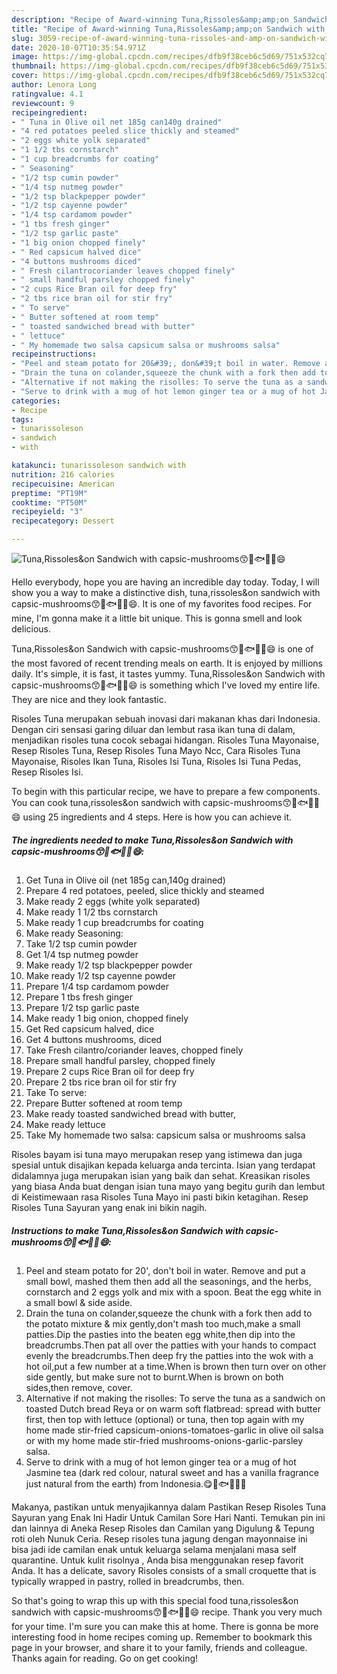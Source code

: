 ```yaml
---
description: "Recipe of Award-winning Tuna,Rissoles&amp;amp;on Sandwich with capsic-mushrooms😙🎏🐟🧀🌮😄"
title: "Recipe of Award-winning Tuna,Rissoles&amp;amp;on Sandwich with capsic-mushrooms😙🎏🐟🧀🌮😄"
slug: 3059-recipe-of-award-winning-tuna-rissoles-and-amp-on-sandwich-with-capsic-mushrooms
date: 2020-10-07T10:35:54.971Z
image: https://img-global.cpcdn.com/recipes/dfb9f38ceb6c5d69/751x532cq70/tunarissoleson-sandwich-with-capsic-mushrooms😙🎏🐟🧀🌮😄-recipe-main-photo.jpg
thumbnail: https://img-global.cpcdn.com/recipes/dfb9f38ceb6c5d69/751x532cq70/tunarissoleson-sandwich-with-capsic-mushrooms😙🎏🐟🧀🌮😄-recipe-main-photo.jpg
cover: https://img-global.cpcdn.com/recipes/dfb9f38ceb6c5d69/751x532cq70/tunarissoleson-sandwich-with-capsic-mushrooms😙🎏🐟🧀🌮😄-recipe-main-photo.jpg
author: Lenora Long
ratingvalue: 4.1
reviewcount: 9
recipeingredient:
- " Tuna in Olive oil net 185g can140g drained"
- "4 red potatoes peeled slice thickly and steamed"
- "2 eggs white yolk separated"
- "1 1/2 tbs cornstarch"
- "1 cup breadcrumbs for coating"
- " Seasoning"
- "1/2 tsp cumin powder"
- "1/4 tsp nutmeg powder"
- "1/2 tsp blackpepper powder"
- "1/2 tsp cayenne powder"
- "1/4 tsp cardamom powder"
- "1 tbs fresh ginger"
- "1/2 tsp garlic paste"
- "1 big onion chopped finely"
- " Red capsicum halved dice"
- "4 buttons mushrooms diced"
- " Fresh cilantrocoriander leaves chopped finely"
- " small handful parsley chopped finely"
- "2 cups Rice Bran oil for deep fry"
- "2 tbs rice bran oil for stir fry"
- " To serve"
- " Butter softened at room temp"
- " toasted sandwiched bread with butter"
- " lettuce"
- " My homemade two salsa capsicum salsa or mushrooms salsa"
recipeinstructions:
- "Peel and steam potato for 20&#39;, don&#39;t boil in water. Remove and put a small bowl, mashed them then add all the seasonings, and the herbs, cornstarch and 2 eggs yolk and mix with a spoon. Beat the egg white in a small bowl &amp; side aside."
- "Drain the tuna on colander,squeeze the chunk with a fork then add to the potato mixture &amp; mix gently,don&#39;t mash too much,make a small patties.Dip the pasties into the beaten egg white,then dip into the breadcrumbs.Then pat all over the patties with your hands to compact evenly the breadcrumbs.Then deep fry the patties into the wok with a hot oil,put a few number at a time.When is brown then turn over on other side gently, but make sure not to burnt.When is brown on both sides,then remove, cover."
- "Alternative if not making the risolles: To serve the tuna as a sandwich on toasted Dutch bread Reya or on warm soft flatbread: spread with butter first, then top with lettuce (optional) or tuna, then top again with my home made stir-fried capsicum-onions-tomatoes-garlic in olive oil salsa or with my home made stir-fried mushrooms-onions-garlic-parsley salsa."
- "Serve to drink with a mug of hot lemon ginger tea or a mug of hot Jasmine tea (dark red colour, natural sweet and has a vanilla fragrance just natural from the earth) from Indonesia.😋🎏🐟🌮🍅🧀"
categories:
- Recipe
tags:
- tunarissoleson
- sandwich
- with

katakunci: tunarissoleson sandwich with 
nutrition: 216 calories
recipecuisine: American
preptime: "PT19M"
cooktime: "PT50M"
recipeyield: "3"
recipecategory: Dessert

---
```



![Tuna,Rissoles&amp;on Sandwich with capsic-mushrooms😙🎏🐟🧀🌮😄](https://img-global.cpcdn.com/recipes/dfb9f38ceb6c5d69/751x532cq70/tunarissoleson-sandwich-with-capsic-mushrooms😙🎏🐟🧀🌮😄-recipe-main-photo.jpg)

Hello everybody, hope you are having an incredible day today. Today, I will show you a way to make a distinctive dish, tuna,rissoles&amp;on sandwich with capsic-mushrooms😙🎏🐟🧀🌮😄. It is one of my favorites food recipes. For mine, I'm gonna make it a little bit unique. This is gonna smell and look delicious.

Tuna,Rissoles&amp;on Sandwich with capsic-mushrooms😙🎏🐟🧀🌮😄 is one of the most favored of recent trending meals on earth. It is enjoyed by millions daily. It's simple, it is fast, it tastes yummy. Tuna,Rissoles&amp;on Sandwich with capsic-mushrooms😙🎏🐟🧀🌮😄 is something which I've loved my entire life. They are nice and they look fantastic.

Risoles Tuna merupakan sebuah inovasi dari makanan khas dari Indonesia. Dengan ciri sensasi garing diluar dan lembut rasa ikan tuna di dalam, menjadikan risoles tuna cocok sebagai hidangan. Risoles Tuna Mayonaise, Resep Risoles Tuna, Resep Risoles Tuna Mayo Ncc, Cara Risoles Tuna Mayonaise, Risoles Ikan Tuna, Risoles Isi Tuna, Risoles Isi Tuna Pedas, Resep Risoles Isi.


To begin with this particular recipe, we have to prepare a few components. You can cook tuna,rissoles&amp;on sandwich with capsic-mushrooms😙🎏🐟🧀🌮😄 using 25 ingredients and 4 steps. Here is how you can achieve it.

<!--inarticleads1-->

##### The ingredients needed to make Tuna,Rissoles&amp;on Sandwich with capsic-mushrooms😙🎏🐟🧀🌮😄:

1. Get  Tuna in Olive oil (net 185g can,140g drained)
1. Prepare 4 red potatoes, peeled, slice thickly and steamed
1. Make ready 2 eggs (white yolk separated)
1. Make ready 1 1/2 tbs cornstarch
1. Make ready 1 cup breadcrumbs for coating
1. Make ready  Seasoning:
1. Take 1/2 tsp cumin powder
1. Get 1/4 tsp nutmeg powder
1. Make ready 1/2 tsp blackpepper powder
1. Make ready 1/2 tsp cayenne powder
1. Prepare 1/4 tsp cardamom powder
1. Prepare 1 tbs fresh ginger
1. Prepare 1/2 tsp garlic paste
1. Make ready 1 big onion, chopped finely
1. Get  Red capsicum halved, dice
1. Get 4 buttons mushrooms, diced
1. Take  Fresh cilantro/coriander leaves, chopped finely
1. Prepare  small handful parsley, chopped finely
1. Prepare 2 cups Rice Bran oil for deep fry
1. Prepare 2 tbs rice bran oil for stir fry
1. Take  To serve:
1. Prepare  Butter softened at room temp
1. Make ready  toasted sandwiched bread with butter,
1. Make ready  lettuce
1. Take  My homemade two salsa: capsicum salsa or mushrooms salsa


Risoles bayam isi tuna mayo merupakan resep yang istimewa dan juga spesial untuk disajikan kepada keluarga anda tercinta. Isian yang terdapat didalamnya juga merupakan isian yang baik dan sehat. Kreasikan risoles yang biasa Anda buat dengan isian tuna mayo yang begitu gurih dan lembut di Keistimewaan rasa Risoles Tuna Mayo ini pasti bikin ketagihan. Resep Risoles Tuna Sayuran yang enak ini bikin nagih. 

<!--inarticleads2-->

##### Instructions to make Tuna,Rissoles&amp;on Sandwich with capsic-mushrooms😙🎏🐟🧀🌮😄:

1. Peel and steam potato for 20&#39;, don&#39;t boil in water. Remove and put a small bowl, mashed them then add all the seasonings, and the herbs, cornstarch and 2 eggs yolk and mix with a spoon. Beat the egg white in a small bowl &amp; side aside.
1. Drain the tuna on colander,squeeze the chunk with a fork then add to the potato mixture &amp; mix gently,don&#39;t mash too much,make a small patties.Dip the pasties into the beaten egg white,then dip into the breadcrumbs.Then pat all over the patties with your hands to compact evenly the breadcrumbs.Then deep fry the patties into the wok with a hot oil,put a few number at a time.When is brown then turn over on other side gently, but make sure not to burnt.When is brown on both sides,then remove, cover.
1. Alternative if not making the risolles: To serve the tuna as a sandwich on toasted Dutch bread Reya or on warm soft flatbread: spread with butter first, then top with lettuce (optional) or tuna, then top again with my home made stir-fried capsicum-onions-tomatoes-garlic in olive oil salsa or with my home made stir-fried mushrooms-onions-garlic-parsley salsa.
1. Serve to drink with a mug of hot lemon ginger tea or a mug of hot Jasmine tea (dark red colour, natural sweet and has a vanilla fragrance just natural from the earth) from Indonesia.😋🎏🐟🌮🍅🧀


Makanya, pastikan untuk menyajikannya dalam Pastikan Resep Risoles Tuna Sayuran yang Enak Ini Hadir Untuk Camilan Sore Hari Nanti. Temukan pin ini dan lainnya di Aneka Resep Risoles dan Camilan yang Digulung &amp; Tepung roti oleh Nunuk Ceria. Resep risoles tuna jagung dengan mayonnaise ini bisa jadi ide camilan enak untuk keluarga selama menjalani masa self quarantine. Untuk kulit risolnya , Anda bisa menggunakan resep favorit Anda. It has a delicate, savory Risoles consists of a small croquette that is typically wrapped in pastry, rolled in breadcrumbs, then. 

So that's going to wrap this up with this special food tuna,rissoles&amp;on sandwich with capsic-mushrooms😙🎏🐟🧀🌮😄 recipe. Thank you very much for your time. I'm sure you can make this at home. There is gonna be more interesting food in home recipes coming up. Remember to bookmark this page in your browser, and share it to your family, friends and colleague. Thanks again for reading. Go on get cooking!
